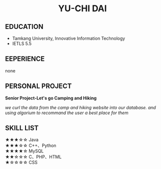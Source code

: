  <center>
     <h1>YU-CHI DAI</h1>
 </center>

##  EDUCATION

- Tamkang University, Innovative Information Technology
- IETLS 5.5


## EEPERIENCE

none

## PERSONAL PROJECT

**Senior Project-Let's go Camping and Hiking**
  
  *we curl the data from the camp and hiking website into our database.
  and using algorium to recommand the user a best place for them* 

##  SKILL LIST

★★★☆☆ Java<br>
★★★☆☆ C++、Python<br>
★★★★☆ MySQL<br>
★★☆☆☆ C、PHP、HTML<br>
★☆☆☆☆ CSS<br>
